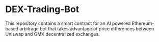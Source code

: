 # DEX-Trading-Bot
This repository contains a smart contract for an AI powered Ethereum-based arbitrage bot that takes advantage of price differences between Uniswap and GMX decentralized exchanges.

